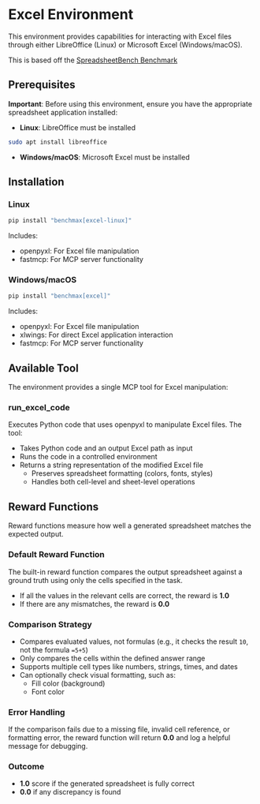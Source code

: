 # Excel Environment

This environment provides capabilities for interacting with Excel files through either LibreOffice (Linux) or Microsoft Excel (Windows/macOS).

This is based off the [SpreadsheetBench Benchmark](https://spreadsheetbench.github.io/)

## Prerequisites

**Important**: Before using this environment, ensure you have the appropriate spreadsheet application installed:
- **Linux**: LibreOffice must be installed
```bash
sudo apt install libreoffice
```
- **Windows/macOS**: Microsoft Excel must be installed

## Installation

### Linux
```bash
pip install "benchmax[excel-linux]"
```
Includes:
- openpyxl: For Excel file manipulation
- fastmcp: For MCP server functionality

### Windows/macOS
```bash
pip install "benchmax[excel]"
```
Includes:
- openpyxl: For Excel file manipulation
- xlwings: For direct Excel application interaction
- fastmcp: For MCP server functionality

## Available Tool

The environment provides a single MCP tool for Excel manipulation:

### run_excel_code
Executes Python code that uses openpyxl to manipulate Excel files. The tool:
- Takes Python code and an output Excel path as input
- Runs the code in a controlled environment
- Returns a string representation of the modified Excel file
    - Preserves spreadsheet formatting (colors, fonts, styles)
    - Handles both cell-level and sheet-level operations

## Reward Functions

Reward functions measure how well a generated spreadsheet matches the expected output.

### Default Reward Function

The built-in reward function compares the output spreadsheet against a ground truth using only the cells specified in the task.

- If all the values in the relevant cells are correct, the reward is **1.0**
- If there are any mismatches, the reward is **0.0**

### Comparison Strategy

- Compares evaluated values, not formulas (e.g., it checks the result `10`, not the formula `=5+5`)
- Only compares the cells within the defined answer range
- Supports multiple cell types like numbers, strings, times, and dates
- Can optionally check visual formatting, such as:
  - Fill color (background)
  - Font color

### Error Handling

If the comparison fails due to a missing file, invalid cell reference, or formatting error, the reward function will return **0.0** and log a helpful message for debugging.

### Outcome

- **1.0** score if the generated spreadsheet is fully correct
- **0.0** if any discrepancy is found